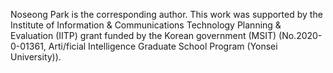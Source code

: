 Noseong Park is the corresponding author. This work was supported by the Institute of Information & Communications Technology Planning & Evaluation (IITP) grant funded by the Korean government (MSIT) (No.2020-0-01361, Arti/ficial Intelligence Graduate School Program (Yonsei University)).